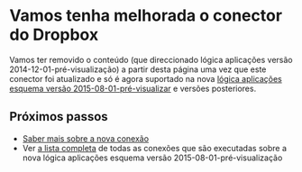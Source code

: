 <properties
    pageTitle="Utilizando o conector do Dropbox nas aplicações de lógica | Aplicação de serviço do Microsoft Azure"
    description="Como criar e configurar a aplicação de conector do Dropbox ou API e utilizá-la numa aplicação lógica na aplicação de serviço do Azure"
    authors="msftman"
    manager="erikre"
    editor=""
    services="logic-apps"
    documentationCenter=""/>

<tags
    ms.service="logic-apps"
    ms.workload="integration"
    ms.tgt_pltfrm="na"
    ms.devlang="na"
    ms.topic="article"
    ms.date="04/19/2016"
    ms.author="deonhe"/>

# <a name="weve-improved-the-dropbox-connector"></a>Vamos tenha melhorada o conector do Dropbox 

Vamos ter removido o conteúdo (que direccionado lógica aplicações versão 2014-12-01-pré-visualização) a partir desta página uma vez que este conector foi atualizado e só é agora suportado na nova [lógica aplicações esquema versão 2015-08-01-pré-visualizar](./app-service-logic-schema-2015-08-01.md) e versões posteriores. 


## <a name="next-steps"></a>Próximos passos    

- [Saber mais sobre a nova conexão](../connectors/connectors-create-api-dropbox.md)
- Ver [a lista completa](../connectors/apis-list.md) de todas as conexões que são executadas sobre a nova lógica aplicações esquema versão 2015-08-01-pré-visualização  